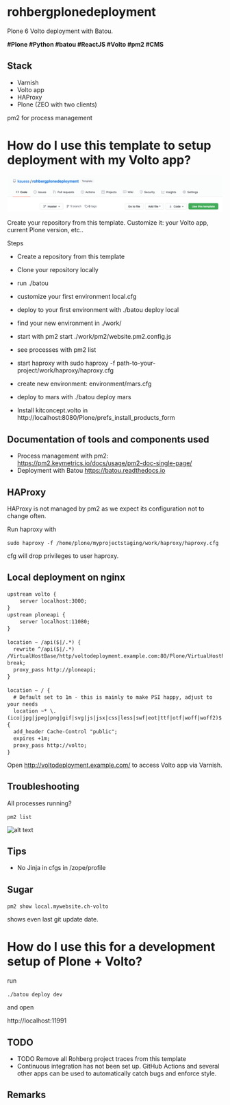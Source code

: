 rohbergplonedeployment
======================

Plone 6 Volto deployment with Batou. 

**#Plone #Python #batou #ReactJS #Volto #pm2 #CMS**

## Stack

* Varnish
* Volto app
* HAProxy
* Plone (ZEO with two clients)

pm2 for process management


# How do I use this template to setup deployment with my Volto app?

![alt text](./docs/ksuess_rohbergplonedeployment__usetemplate.png "use template rohbergplonedeployment")

Create your repository from this template. Customize it: your Volto app, current Plone version, etc..

Steps
- Create a repository from this template
- Clone your repository locally
- run ./batou
- customize your first environment local.cfg
- deploy to your first environment with ./batou deploy local 
- find your new environment in ./work/
- start with pm2 start ./work/pm2/website.pm2.config.js
- see processes with pm2 list 
- start haproxy with sudo haproxy -f path-to-your-project/work/haproxy/haproxy.cfg

- create new environment: environment/mars.cfg
- deploy to mars with ./batou deploy mars

- Install kitconcept.volto in http://localhost:8080/Plone/prefs_install_products_form

## Documentation of tools and components used

- Process management with pm2: https://pm2.keymetrics.io/docs/usage/pm2-doc-single-page/
- Deployment with Batou https://batou.readthedocs.io

## HAProxy

HAProxy is not managed by pm2 as we expect its configuration not to change often.

Run haproxy with 

```sudo haproxy -f /home/plone/myprojectstaging/work/haproxy/haproxy.cfg ```

cfg will drop privileges to user haproxy.

## Local deployment on nginx


```
upstream volto {
    server localhost:3000;
}
upstream ploneapi {
    server localhost:11080;
}

location ~ /api($|/.*) {
  rewrite ^/api($|/.*) /VirtualHostBase/http/voltodeployment.example.com:80/Plone/VirtualHostRoot/_vh_api$1 break;
  proxy_pass http://ploneapi;
}

location ~ / {
  # Default set to 1m - this is mainly to make PSI happy, adjust to your needs
  location ~* \.(ico|jpg|jpeg|png|gif|svg|js|jsx|css|less|swf|eot|ttf|otf|woff|woff2)$ {
  add_header Cache-Control "public";
  expires +1m;
  proxy_pass http://volto;
}
````

Open http://voltodeployment.example.com/ to access Volto app via Varnish.


## Troubleshooting


All processes running?

`pm2 list`

![alt text](./docs/pm2-list.png "pm2 list")


## Tips


- No Jinja in cfgs in /zope/profile

## Sugar

`pm2 show local.mywebsite.ch-volto`

shows even last git update date.


# How do I use this for a development setup of Plone + Volto?

run

`./batou deploy dev`

and open

http://localhost:11991



## TODO

- TODO Remove all Rohberg project traces from this template
- Continuous integration has not been set up. 
GitHub Actions and several other apps can be used to automatically catch bugs and enforce style. 

## Remarks

